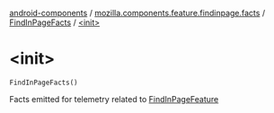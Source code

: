 [android-components](../../index.md) / [mozilla.components.feature.findinpage.facts](../index.md) / [FindInPageFacts](index.md) / [&lt;init&gt;](./-init-.md)

# &lt;init&gt;

`FindInPageFacts()`

Facts emitted for telemetry related to [FindInPageFeature](#)


